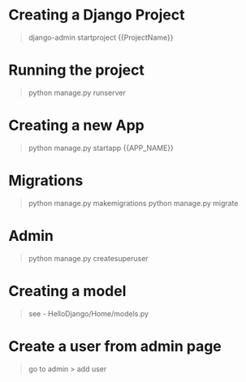# Creating a Django Project
>   django-admin startproject {{ProjectName}}

# Running the project
>   python manage.py runserver

# Creating a new App
>   python manage.py startapp {{APP_NAME}}

# Migrations
>   python manage.py makemigrations
>   python manage.py migrate

# Admin
>   python manage.py createsuperuser

# Creating a model
>   see - HelloDjango/Home/models.py

# Create a user from admin page
>   go to admin > add user

